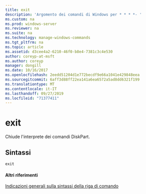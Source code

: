 ```yaml
---
title: exit
description: 'Argomento dei comandi di Windows per * * * *- '
ms.custom: na
ms.prod: windows-server
ms.reviewer: na
ms.suite: na
ms.technology: manage-windows-commands
ms.tgt_pltfrm: na
ms.topic: article
ms.assetid: d3cee4a2-6210-46f0-b8e4-7381c3c4e530
author: coreyp-at-msft
ms.author: coreyp
manager: dongill
ms.date: 10/16/2017
ms.openlocfilehash: 2eedd51204d1e772becdf9e66a1041e429848eea
ms.sourcegitcommit: 6aff3d88ff22ea141a6ea6572a5ad8dd6321f199
ms.translationtype: MT
ms.contentlocale: it-IT
ms.lasthandoff: 09/27/2019
ms.locfileid: "71377411"
---
```

# <a name="exit"></a>exit



Chiude l'interprete dei comandi DiskPart.

## <a name="syntax"></a>Sintassi

```
exit
```

#### <a name="additional-references"></a>Altri riferimenti

[Indicazioni generali sulla sintassi della riga di comando](command-line-syntax-key.md)

